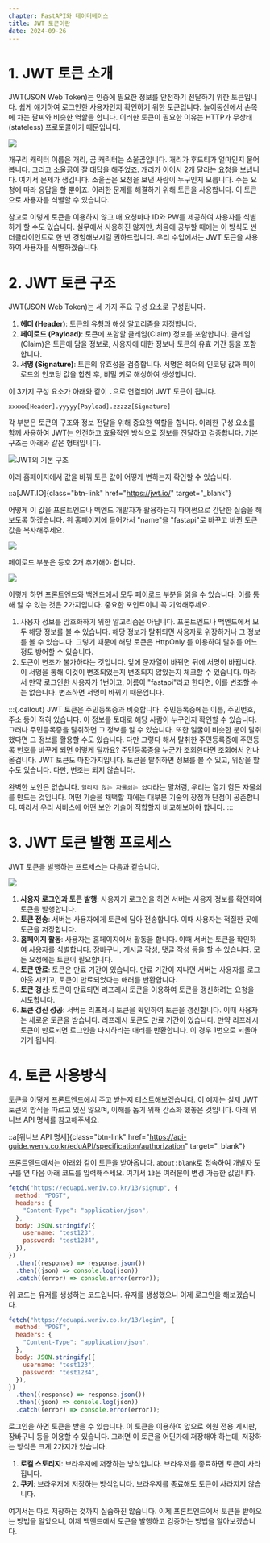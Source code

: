 ```yaml
---
chapter: FastAPI와 데이터베이스
title: JWT 토큰이란
date: 2024-09-26
---
```


# 1. JWT 토큰 소개

JWT(JSON Web Token)는 인증에 필요한 정보를 안전하기 전달하기 위한 토큰입니다. 쉽게 얘기하여 로그인한 사용자인지 확인하기 위한 토큰입니다. 놀이동산에서 손목에 차는 팔찌와 비슷한 역할을 합니다. 이러한 토큰이 필요한 이유는 HTTP가 무상태(stateless) 프로토콜이기 때문입니다.

![](/images/basecamp-fastapi/chapter04/01.png)

개구리 캐릭터 이름은 개리, 곰 캐릭터는 소울곰입니다. 개리가 후드티가 얼마인지 물어봅니다. 그리고 소울곰이 잘 대답을 해주었죠. 개리가 이어서 2개 달라는 요청을 보냅니다. 여기서 문제가 생깁니다. 소울곰은 요청을 보낸 사람이 누구인지 모릅니다. 주는 요청에 따라 응답을 할 뿐이죠. 이러한 문제를 해결하기 위해 토큰을 사용합니다. 이 토큰으로 사용자를 식별할 수 있습니다.

참고로 이렇게 토큰을 이용하지 않고 매 요청마다 ID와 PW를 제공하여 사용자를 식별하게 할 수도 있습니다. 실무에서 사용하진 않지만, 처음에 공부할 때에는 이 방식도 썬더클라이언트로 한 번 경험해보시길 권하드립니다. 우리 수업에서는 JWT 토큰을 사용하여 사용자를 식별하겠습니다.

# 2. JWT 토큰 구조

JWT(JSON Web Token)는 세 가지 주요 구성 요소로 구성됩니다.

1. **헤더 (Header)**: 토큰의 유형과 해싱 알고리즘을 지정합니다.
2. **페이로드 (Payload)**: 토큰에 포함할 클레임(Claim) 정보를 포함합니다. 클레임(Claim)은 토큰에 담을 정보로, 사용자에 대한 정보나 토큰의 유효 기간 등을 포함합니다.
3. **서명 (Signature)**: 토큰의 유효성을 검증합니다. 서명은 헤더의 인코딩 값과 페이로드의 인코딩 값을 합친 후, 비밀 키로 해싱하여 생성합니다.

이 3가지 구성 요소가 아래와 같이 `.`으로 연결되어 JWT 토큰이 됩니다.

```
xxxxx[Header].yyyyy[Payload].zzzzz[Signature]
```

각 부분은 토큰의 구조와 정보 전달을 위해 중요한 역할을 합니다. 이러한 구성 요소를 함께 사용하여 JWT는 안전하고 효율적인 방식으로 정보를 전달하고 검증합니다. 기본 구조는 아래와 같은 형태입니다.

![JWT의 기본 구조](/images/basecamp-fastapi/chapter04/02.png)

아래 홈페이지에서 값을 바꿔 토큰 값이 어떻게 변하는지 확인할 수 있습니다.

::a[JWT.IO]{class="btn-link" href="https://jwt.io/" target="\_blank"}

어떻게 이 값을 프론트엔드나 벡엔드 개발자가 활용하는지 파이썬으로 간단한 실습을 해보도록 하겠습니다. 위 홈페이지에 들어가서 "name"을 "fastapi"로 바꾸고 바뀐 토큰 값을 복사해주세요.

![](/images/basecamp-fastapi/chapter04/03.png)

페이로드 부분은 등호 2개 추가해야 합니다.

![](/images/basecamp-fastapi/chapter04/04.png)

이렇게 하면 프론트엔드와 백엔드에서 모두 페이로드 부분을 읽을 수 있습니다. 이를 통해 알 수 있는 것은 2가지입니다. 중요한 포인트이니 꼭 기억해주세요.

1. 사용자 정보를 암호화하기 위한 알고리즘은 아닙니다. 프론트엔드나 백엔드에서 모두 해당 정보를 볼 수 있습니다. 해당 정보가 탈취되면 사용자로 위장하거나 그 정보를 볼 수 있습니다. 그렇기 때문에 해당 토큰은 HttpOnly 를 이용하여 탈취를 어느정도 방어할 수 있습니다.
2. 토큰이 변조가 불가하다는 것입니다. 앞에 문자열이 바뀌면 뒤에 서명이 바뀝니다. 이 서명을 통해 이것이 변조되었는지 변조되지 않았는지 체크할 수 있습니다. 따라서 만약 로그인한 사용자가 1번이고, 이름이 "fastapi"라고 한다면, 이를 변조할 수는 없습니다. 변조하면 서명이 바뀌기 때문입니다.

:::{.callout}
JWT 토큰은 주민등록증과 비슷합니다. 주민등록증에는 이름, 주민번호, 주소 등이 적혀 있습니다. 이 정보를 토대로 해당 사람이 누구인지 확인할 수 있습니다. 그러나 주민등록증을 탈취하면 그 정보를 알 수 있습니다. 또한 얼굴이 비슷한 분이 탈취했다면 그 정보를 활용할 수도 있습니다. 다만 그렇다 해서 탈취한 주민등록증에 주민등록 번호를 바꾸게 되면 어떻게 될까요? 주민등록증을 누군가 조회한다면 조회해서 안나올겁니다. JWT 토큰도 마찬가지입니다. 토큰을 탈취하면 정보를 볼 수 있고, 위장을 할 수도 있습니다. 다만, 변조는 되지 않습니다.

완벽한 보안은 없습니다. `열리지 않는 자물쇠는 없다`라는 말처럼, 우리는 열기 힘든 자물쇠를 만드는 것입니다. 어떤 기술을 채택할 때에는 대부분 기술의 장점과 단점이 공존합니다. 따라서 우리 서비스에 어떤 보안 기술이 적합할지 비교해보아야 합니다.
:::

# 3. JWT 토큰 발행 프로세스

JWT 토큰을 발행하는 프로세스는 다음과 같습니다.

![](/images/basecamp-fastapi/chapter04/05.png)

1. **사용자 로그인과 토큰 발행**: 사용자가 로그인을 하면 서버는 사용자 정보를 확인하여 토큰을 발행합니다.
2. **토큰 전송**: 서버는 사용자에게 토큰에 담아 전송합니다. 이때 사용자는 적절한 곳에 토큰을 저장합니다.
3. **홈페이지 활동**: 사용자는 홈페이지에서 활동을 합니다. 이때 서버는 토큰을 확인하여 사용자를 식별합니다. 장바구니, 게시글 작성, 댓글 작성 등을 할 수 있습니다. 모든 요청에는 토큰이 필요합니다.
4. **토큰 만료**: 토큰은 만료 기간이 있습니다. 만료 기간이 지나면 서버는 사용자를 로그아웃 시키고, 토큰이 만료되었다는 애러를 반환합니다.
5. **토큰 갱신**: 토큰이 만료되면 리프레시 토큰을 이용하여 토큰을 갱신하려는 요청을 시도합니다.
6. **토큰 갱신 성공**: 서버는 리프레시 토큰을 확인하여 토큰을 갱신합니다. 이때 사용자는 새로운 토큰을 받습니다. 리프레시 토큰도 만료 기간이 있습니다. 만약 리프레시 토큰이 만료되면 로그인을 다시하라는 애러를 반환합니다. 이 경우 1번으로 되돌아가게 됩니다.

# 4. 토큰 사용방식

토큰을 어떻게 프론트엔드에서 주고 받는지 테스트해보겠습니다. 이 예제는 실제 JWT 토큰의 방식을 따르고 있진 않으며, 이해를 돕기 위해 간소화 했놓은 것입니다. 아래 위니브 API 명세를 참고해주세요.

::a[위니브 API 명세]{class="btn-link" href="https://api-guide.weniv.co.kr/eduAPI/specification/authorization" target="\_blank"}

프론트엔드에서는 아래와 같이 토큰을 받아옵니다. `about:blank`로 접속하여 개발자 도구를 연 다음 아래 코드를 입력해주세요. 여기서 `13`은 여러분이 변경 가능한 값입니다.

```javascript
fetch("https://eduapi.weniv.co.kr/13/signup", {
  method: "POST",
  headers: {
    "Content-Type": "application/json",
  },
  body: JSON.stringify({
    username: "test123",
    password: "test1234",
  }),
})
  .then((response) => response.json())
  .then((json) => console.log(json))
  .catch((error) => console.error(error));
```

위 코드는 유저를 생성하는 코드입니다. 유저를 생성했으니 이제 로그인을 해보겠습니다.

```javascript
fetch("https://eduapi.weniv.co.kr/13/login", {
  method: "POST",
  headers: {
    "Content-Type": "application/json",
  },
  body: JSON.stringify({
    username: "test123",
    password: "test1234",
  }),
})
  .then((response) => response.json())
  .then((json) => console.log(json))
  .catch((error) => console.error(error));
```

로그인을 하면 토큰을 받을 수 있습니다. 이 토큰을 이용하여 앞으로 회원 전용 게시판, 장바구니 등을 이용할 수 있습니다. 그러면 이 토큰을 어딘가에 저장해야 하는데, 저장하는 방식은 크게 2가지가 있습니다.

1. **로컬 스토리지**: 브라우저에 저장하는 방식입니다. 브라우저를 종료하면 토큰이 사라집니다.
2. **쿠키**: 브라우저에 저장하는 방식입니다. 브라우저를 종료해도 토큰이 사라지지 않습니다.

여기서는 따로 저장하는 것까지 실습하진 않습니다. 이제 프론트엔드에서 토큰을 받아오는 방법을 알았으니, 이제 백엔드에서 토큰을 발행하고 검증하는 방법을 알아보겠습니다.
